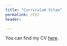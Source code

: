```yaml
---
title: "Curriculum Vitae"
permalink: /CV/
header:

---
```


You can find my CV [here](https://www.dropbox.com/s/ddn9kxov2339wec/cv.pdf).







